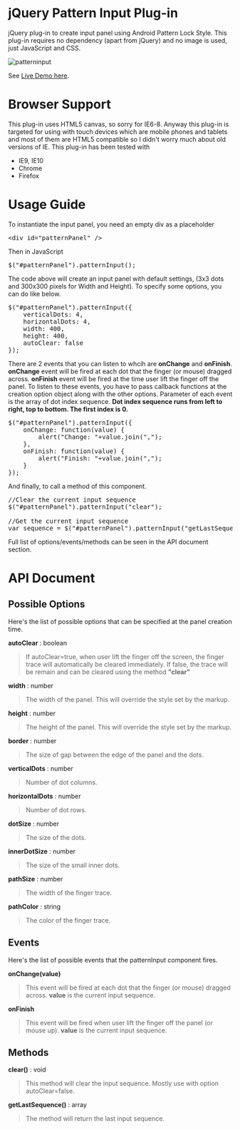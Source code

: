 jQuery Pattern Input Plug-in
=============================

jQuery plug-in to create input panel using Android Pattern Lock Style. This plug-in requires no dependency (apart from jQuery) and no image is used, just JavaScript and CSS.

![patterninput](https://user-images.githubusercontent.com/390664/28160447-1bb4cff2-67b8-11e7-9e21-1ce26345edf9.png)

See <a href="http://panitw.github.io/patternInput/sample.html">Live Demo here</a>.

Browser Support
===============

This plug-in uses HTML5 canvas, so sorry for IE6-8. Anyway this plug-in is targeted for using with touch devices which are mobile phones and tablets and most of them are HTML5 compatible so I didn't worry much about old versions of IE. This plug-in has been tested with
- IE9, IE10
- Chrome
- Firefox

Usage Guide
===========

To instantiate the input panel, you need an empty div as a placeholder

<pre>
&lt;div id="patternPanel" /&gt;
</pre>

Then in JavaScript

<pre>
$("#patternPanel").patternInput();
</pre>

The code above will create an input panel with default settings, (3x3 dots and 300x300 pixels for Width and Height).
To specify some options, you can do like below.

<pre>
$("#patternPanel").patternInput({
    verticalDots: 4,
    horizontalDots: 4,
    width: 400,
    height: 400,
    autoClear: false
});
</pre>

There are 2 events that you can listen to whcih are <b>onChange</b> and <b>onFinish</b>.
<b>onChange</b> event will be fired at each dot that the finger (or mouse) dragged across.
<b>onFinish</b> event will be fired at the time user lift the finger off the panel. 
To listen to these events, you have to pass callback functions at the creation option object along with the other options.
Parameter of each event is the array of dot index sequence. <b>Dot index sequence runs from left to right, top to bottom.
The first index is 0.</b>

<pre>
$("#patternPanel").patternInput({
    onChange: function(value) {
        alert("Change: "+value.join(",");
    },
    onFinish: function(value) {
        alert("Finish: "+value.join(",");
    }
});
</pre>

And finally, to call a method of this component.

<pre>
//Clear the current input sequence
$("#patternPanel").patternInput("clear");

//Get the current input sequence
var sequence = $("#patternPanel").patternInput("getLastSequence");
</pre>

Full list of options/events/methods can be seen in the API document section. 

API Document
============

<h2>Possible Options</h2>
Here's the list of possible options that can be specified at the panel creation time.

<b>autoClear</b> : boolean
<blockquote>
If autoClear=true, when user lift the finger off the screen, the finger trace will automatically be cleared immediately. 
If false, the trace will be remain and can be cleared using the method <b>"clear"</b>
</blockquote>

<b>width</b> : number
<blockquote>
The width of the panel. This will override the style set by the markup.
</blockquote>

<b>height</b> : number
<blockquote>
The height of the panel. This will override the style set by the markup.
</blockquote>

<b>border</b> : number
<blockquote>
The size of gap between the edge of the panel and the dots.
</blockquote>

<b>verticalDots</b> : number
<blockquote>
Number of dot columns.
</blockquote>

<b>horizontalDots</b> : number
<blockquote>
Number of dot rows.
</blockquote>

<b>dotSize</b> : number
<blockquote>
The size of the dots.
</blockquote>

<b>innerDotSize</b> : number
<blockquote>
The size of the small inner dots.
</blockquote>

<b>pathSize</b> : number
<blockquote>
The width of the finger trace.
</blockquote>

<b>pathColor</b> : string
<blockquote>
The color of the finger trace.
</blockquote>

<h2>Events</h2>
Here's the list of possible events that the patternInput component fires.

<b>onChange(value)</b>
<blockquote>
This event will be fired at each dot that the finger (or mouse) dragged across. <b>value</b> is the current input sequence.
</blockquote>

<b>onFinish</b>
<blockquote>
This event will be fired when user lift the finger off the panel (or mouse up). <b>value</b> is the current input sequence.
</blockquote>

<h2>Methods</h2>

<b>clear()</b> : void
<blockquote>
This method will clear the input sequence. Mostly use with option autoClear=false.
</blockquote>

<b>getLastSequence()</b> : array
<blockquote>
The method will return the last input sequence.
</blockquote>
